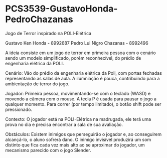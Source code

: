 # PCS3539-GustavoHonda-PedroChazanas

Jogo de Terror inspirado na POLI-Elétrica

Gustavo Ken Honda - 8992687
Pedro Lui Nigro Chazanas - 8992496

A ideia consiste em um jogo de terror em primeira pessoa com o cenário sendo um modelo simplificado, porém reconhecível, do prédio de engenharia elétrica da POLI.

Cenário: Vão do prédio da engenharia elétrica da Poli, com portas fechadas representando as salas de aula. A ilumniação é pouca, contribuindo para a ambientação de terror do jogo.

Jogador: Primeira pessoa, movimentando-se com o teclado (WASD) e movendo a câmera com o mouse. A tecla P é usada para pausar o jogo a qualquer momento. Para correr (por tempo limitado), o botão shift pode ser pressionado.

Contexto: O jogador está na POLI-Elétrica na madrugada, ele terá uma prova no dia e precisa encontrar a sala de sua avaliação.

Obstáculos: Existem inimigos que perseguirão o jogador e, ao conseguirem alcançá-lo, o aluno sofrerá dano. O inimigo invisível produzirá um som distinto que fica cada vez mais alto ao se aproximar do jogador, um mecanismo parecido com o jogo Slender. 

